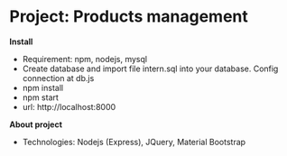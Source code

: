 # Project: Products management

**Install**
 - Requirement: npm, nodejs, mysql
 - Create database and import file intern.sql into your database. Config connection at db.js
 - npm install
 - npm start
 - url: http://localhost:8000

**About project**
 - Technologies: Nodejs (Express), JQuery, Material Bootstrap
